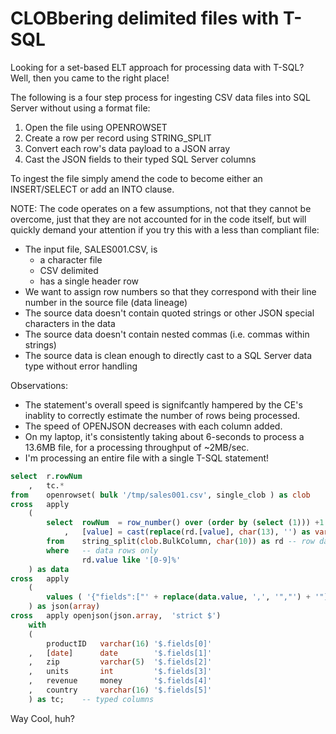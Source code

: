 # CLOBbering delimited files with T-SQL

Looking for a set-based ELT approach for processing data with T-SQL? Well, then you came to the right place!

The following is a four step process for ingesting CSV data files into SQL Server without using a format file:
1. Open the file using OPENROWSET
2. Create a row per record using STRING_SPLIT
3. Convert each row's data payload to a JSON array
4. Cast the JSON fields to their typed SQL Server columns
   
To ingest the file simply amend the code to become either an INSERT/SELECT or add an INTO clause.

NOTE: The code operates on a few assumptions, not that they cannot be overcome, just that they are not accounted for in the code itself,
but will quickly demand your attention if you try this with a less than compliant file: 
* The input file, SALES001.CSV, is
  * a character file
  * CSV delimited
  * has a single header row
* We want to assign row numbers so that they correspond with their line number in the source file (data lineage)
* The source data doesn't contain quoted strings or other JSON special characters in the data
* The source data doesn't contain nested commas (i.e. commas within strings)
* The source data is clean enough to directly cast to a SQL Server data type without error handling

Observations:
* The statement's overall speed is signifcantly hampered by the CE's inablity to correctly estimate the number of rows being processed.
* The speed of OPENJSON decreases with each column added.
* On my laptop, it's consistently taking about 6-seconds to process a 13.6MB file, for a processing throughput of ~2MB/sec.
* I'm processing an entire file with a single T-SQL statement!

``` sql
select  r.rowNum
    ,   tc.*
from    openrowset( bulk '/tmp/sales001.csv', single_clob ) as clob
cross   apply
    (
        select  rowNum	= row_number() over (order by (select (1))) +1				-- enum rows, accounting for filtered out header row
		    ,   [value]	= cast(replace(rd.[value], char(13), '') as varchar(1024))	-- remove CRs and cast to varchar holding the entire row
        from    string_split(clob.BulkColumn, char(10)) as rd -- row data			-- split at LF
        where   -- data rows only
                rd.value like '[0-9]%'
    ) as data
cross   apply
    (
        values ( '{"fields":["' + replace(data.value, ',', '","') + '"]}' )            -- convert CSV delimited row a JSON array
    ) as json(array)
cross   apply openjson(json.array,  'strict $')
    with 
    (
        productID   varchar(16) '$.fields[0]'
    ,   [date]      date        '$.fields[1]'
    ,   zip         varchar(5)  '$.fields[2]'
    ,   units       int         '$.fields[3]'
    ,   revenue     money       '$.fields[4]'
    ,   country     varchar(16) '$.fields[5]'
    ) as tc;    -- typed columns
```

Way Cool, huh?
